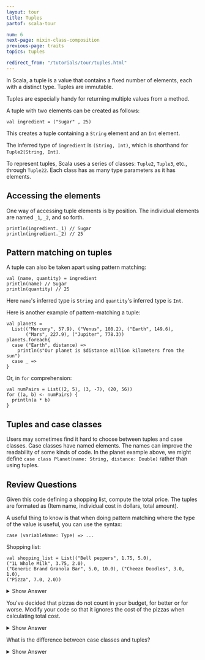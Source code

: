 ```yaml
---
layout: tour
title: Tuples
partof: scala-tour

num: 6
next-page: mixin-class-composition
previous-page: traits
topics: tuples

redirect_from: "/tutorials/tour/tuples.html"
---
```


In Scala, a tuple is a value that contains a fixed number of elements, each
with a distinct type.  Tuples are immutable.

Tuples are especially handy for returning multiple values from a method.

A tuple with two elements can be created as follows:

```tut
val ingredient = ("Sugar" , 25)
```

This creates a tuple containing a `String` element and an `Int` element.

The inferred type of `ingredient` is `(String, Int)`, which is shorthand
for `Tuple2[String, Int]`.

To represent tuples, Scala uses a series of classes: `Tuple2`, `Tuple3`, etc., through `Tuple22`.
Each class has as many type parameters as it has elements.

## Accessing the elements

One way of accessing tuple elements is by position.  The individual
elements are named `_1`, `_2`, and so forth.

```tut
println(ingredient._1) // Sugar
println(ingredient._2) // 25
```

## Pattern matching on tuples

A tuple can also be taken apart using pattern matching:

```tut
val (name, quantity) = ingredient
println(name) // Sugar
println(quantity) // 25
```

Here `name`'s inferred type is `String` and `quantity`'s inferred type
is `Int`.

Here is another example of pattern-matching a tuple:

```tut
val planets =
  List(("Mercury", 57.9), ("Venus", 108.2), ("Earth", 149.6),
       ("Mars", 227.9), ("Jupiter", 778.3))
planets.foreach{
  case ("Earth", distance) =>
    println(s"Our planet is $distance million kilometers from the sun")
  case _ =>
}
```

Or, in `for` comprehension:

```tut
val numPairs = List((2, 5), (3, -7), (20, 56))
for ((a, b) <- numPairs) {
  println(a * b)
}
```

## Tuples and case classes

Users may sometimes find it hard to choose between tuples and case classes. Case classes have named elements. The names can improve the readability of some kinds of code. In the planet example above, we might define `case class Planet(name: String, distance: Double)` rather than using tuples.


## Review Questions

Given this code defining a shopping list, compute the total price. 
The tuples are formated as (Item name, individual cost in dollars, total amount). 

A useful thing to know is that when doing pattern matching where the type of the value is useful, you can use the syntax: 

```
case (variableName: Type) => ...
```
Shopping list: 
```
val shopping_list = List(("Bell peppers", 1.75, 5.0), 
("1L Whole Milk", 3.75, 2.0), 
("Generic Brand Granola Bar", 5.0, 10.0), ("Cheeze Doodles", 3.0, 1.0),
("Pizza", 7.0, 2.0))
```

<details>
  <summary> Show Answer </summary>
  
  You should get the total cost of 83.25
```
var total = 0.0
shopping_list.foreach{
  case (_, price: Double, count: Double) => total = total + price * count
  // Notice that in pattern matching _ means any value. It is used when
  // the details are not important. 
  case _ => 
  // This statements says: If a list element has any other value, just 
  // ignore it. 
}
println(s"Total cost is $total") // This technique for making strings is 
// called string interpolation. 
```
</details>


You've decided that pizzas do not count in your budget, for better or for worse. Modify your code so that it ignores the cost of the pizzas when calculating total cost. 


<details>
  <summary> Show Answer </summary>
 
 The correct total cost is now 69.25 
```
var total = 0.0
shopping_list.foreach{
  case ("Pizza", _, _) => 
  // The order that pattern matching is done is important. The first
  // case checked is the one on the top. 
  case (_, price: Double, count: Double) => total = total + price * count
  case _ => 
}
println(s"Total cost is $total")
```
</details>

What is the difference between case classes and tuples?

<details>
  <summary> Show Answer </summary>
 
  Case classes also allow for naming the elements in the tuple, as well as the tuple itself. This can increase readability. Consider the difference between this tuple and this case class: 
  
  ```
  val x = (10, 20, -20)
  
  case class Coordinates(xcord: Int, ycord: Int, altitude: Int)
  val buriedtreasure = Coordinates(10, 20, -50)
  ```
  
  The case class increases the readability in this case, however the tuple is simpler and more generic. 
</details>
